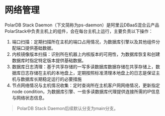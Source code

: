 # 网络管理

PolarDB Stack Daemon（下文简称为ps-daemon）是阿里云DBaaS混合云产品PolarStack中负责主机上的组件，会在每台主机上运行，主要负责以下操作：

1. 端口扫描：定期扫描所在主机的端口占用情况，为数据库引擎以及其他组件分配端口提供基础数据。
2. 内核镜像版本扫描：识别所在机器上内核版本的可用性，为数据库恢复和创建数据库时指定特定版本提供基础数据。
3. 数据库日志清理：基于共享存储的一写多读数据库数据存储在共享存储上，数据库日志存储在主机的本地盘上，定期按照标准清理本地盘上的日志是保证主机与数据库长期稳定运行的必要措施
4. 节点网络情况与主机情况收集：定时查询所在主机客户网网络情况，更新指定node condition，为数据库引擎、一些多读数据库代理提供连接所需的IP信息与网络状态信息。

> PolarDB Stack Daemon后续默认分支为main分支。